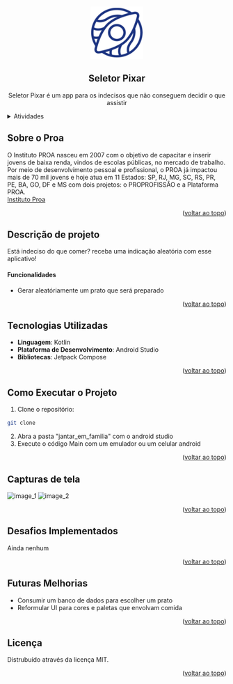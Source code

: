 <!-- Usei este modelo como base de edição: https://github.com/othneildrew/Best-README-Template -->
<a id="readme-top"></a>
<!--
*** Caso queira mudar qualquercoisa aqui, pode enviar seu 
*** commit alterando o que deseja :D
-->

<!-- PROJECT LOGO -->
<br />
<div align="center">
  <img src="/images/proa-logo.png" alt="Logo" width="120" height="120">
  
  <h2 align="center">Seletor Pixar</h2>

  <p align="center">
    Seletor Pixar é um app para os indecisos que não conseguem decidir o que assistir
    <br/>
  </p>
</div>
<!-- END: PROJECT LOGO -->

<!-- Tabela de resumo -->
<details>
  <summary>Atividades</summary>
  <ol>
    <!-- Primeiro: Sobre -->
    <li>
      <a href="#sobre-o-proa">Sobre o Proa</a>
    </li>
    <!-- Segundo: Descrição (com sublista) -->
    <li>
      <a href="#desc">Descrição</a>
      <ul>
        <li><a href="#func">Funcionalidades</a></li>
      </ul>
    </li>
    <!-- Terceiro: Tecnologias Usadas -->
    <li>
      <a href="#tech">Tecnologias Usadas</a>
    </li>
    <!-- Quarto: Como executar o projeto -->
    <li>
      <a href="#exec">Como Executar o Projeto</a>
    </li>
    <!-- Quinto: Capturas de tela -->
    <li>
      <a href="#prints">Capturas de tela</a>
    </li>
    <!-- Sexto: Desafios -->
    <li>
      <a href="#extras">Desafios Implementados</a>
    </li>
    <!-- Sétimo: Futuras Melhorias -->
    <li>
      <a href="#plans">Futuras Melhorias</a>
    </li>
    <!-- Oitavo: Licença -->
    <li>
      <a href="#license">Licença</a>
    </li>
  </ol>
</details>
<!-- END: Tabela de resumo -->

<!-- SOBRE O PROA -->
## Sobre o Proa
<a id="#sobre-o-proa"></a>
O Instituto PROA nasceu em 2007 com o objetivo de capacitar e inserir jovens de baixa renda, vindos de escolas públicas, no mercado de trabalho. Por meio de desenvolvimento pessoal e profissional, o PROA já impactou mais de 70 mil jovens e hoje atua em 11 Estados: SP, RJ, MG, SC, RS, PR, PE, BA, GO, DF e MS com dois projetos: o PROPROFISSÃO e a Plataforma PROA.
</br>
<a href="https://www.proa.org.br">Instituto Proa</a>

<p align="right">(<a href="#readme-top">voltar ao topo</a>)</p>

<!-- Descrição de projeto -->
## Descrição de projeto
<a id="#desc"></a>
Está indeciso do que comer? receba uma indicação aleatória com esse aplicativo!

<!-- Funcionalidades -->
#### Funcionalidades
<a id="#func"></a>

* Gerar aleatóriamente um prato que será preparado
 
<!-- END: Funcionalidades -->

<p align="right">(<a href="#readme-top">voltar ao topo</a>)</p>
<!-- END: Descrição de projeto -->

<!-- Tecnologias -->
## Tecnologias Utilizadas
<a id="#tech"></a>

* **Linguagem**: Kotlin
* **Plataforma de Desenvolvimento**: Android Studio
* **Bibliotecas**: Jetpack Compose


<p align="right">(<a href="#readme-top">voltar ao topo</a>)</p>
<!-- END: Tecnologias -->

<!-- Como Executar o Projeto -->
## Como Executar o Projeto
<a id="#exec"></a>

1. Clone o repositório:
```bash
git clone 
```
2. Abra a pasta "jantar_em_familia" com o android studio
3. Execute o código Main com um emulador ou um celular android


<p align="right">(<a href="#readme-top">voltar ao topo</a>)</p>
<!-- END: Como Executar o Projeto -->

<!-- Capturas de tela -->
## Capturas de tela
<a id="#prints"></a>

<img src="/images/jantar_em_familia/screenshot_1.png" alt="image_1">
<img src="/images/jantar_em_familia/screenshot_2.png" alt="image_2">

<p align="right">(<a href="#readme-top">voltar ao topo</a>)</p>
<!-- END: Capturas de tela -->

<!-- Desafios Implementados -->
## Desafios Implementados
<a id="#extras"></a>
Ainda nenhum

<p align="right">(<a href="#readme-top">voltar ao topo</a>)</p>
<!-- END: Desafios Implementados -->

<!-- Futuras Melhorias -->
## Futuras Melhorias
<a id="#plans"></a>

* Consumir um banco de dados para escolher um prato
* Reformular UI para cores e paletas que envolvam comida

<p align="right">(<a href="#readme-top">voltar ao topo</a>)</p>
<!-- END: Futuras Melhorias -->

<!-- LICENSE -->
## Licença
<a id="#license"></a>

Distrubuído através da licença MIT.

<p align="right">(<a href="#readme-top">voltar ao topo</a>)</p>
<!-- END: LICENSE -->
